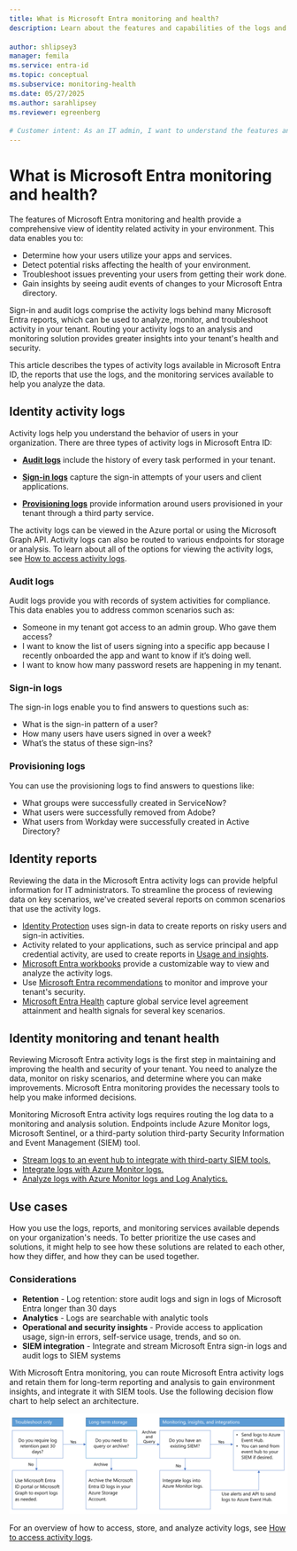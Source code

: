 ```yaml
---
title: What is Microsoft Entra monitoring and health?
description: Learn about the features and capabilities of the logs and reports in Microsoft Entra monitoring and health.

author: shlipsey3
manager: femila
ms.service: entra-id
ms.topic: conceptual
ms.subservice: monitoring-health
ms.date: 05/27/2025
ms.author: sarahlipsey
ms.reviewer: egreenberg

# Customer intent: As an IT admin, I want to understand the features and capabilities of Microsoft Entra monitoring and health so I can monitor and troubleshoot user activity in my organization.
---
```


# What is Microsoft Entra monitoring and health?

The features of Microsoft Entra monitoring and health provide a comprehensive view of identity related activity in your environment. This data enables you to:

- Determine how your users utilize your apps and services.
- Detect potential risks affecting the health of your environment.
- Troubleshoot issues preventing your users from getting their work done.
- Gain insights by seeing audit events of changes to your Microsoft Entra directory.

Sign-in and audit logs comprise the activity logs behind many Microsoft Entra reports, which can be used to analyze, monitor, and troubleshoot activity in your tenant. Routing your activity logs to an analysis and monitoring solution provides greater insights into your tenant's health and security.

This article describes the types of activity logs available in Microsoft Entra ID, the reports that use the logs, and the monitoring services available to help you analyze the data. 

## Identity activity logs

Activity logs help you understand the behavior of users in your organization. There are three types of activity logs in Microsoft Entra ID:

- [**Audit logs**](concept-audit-logs.md) include the history of every task performed in your tenant.

- [**Sign-in logs**](./concept-sign-ins.md) capture the sign-in attempts of your users and client applications.

- [**Provisioning logs**](concept-provisioning-logs.md) provide information around users provisioned in your tenant through a third party service.

The activity logs can be viewed in the Azure portal or using the Microsoft Graph API. Activity logs can also be routed to various endpoints for storage or analysis. To learn about all of the options for viewing the activity logs, see [How to access activity logs](howto-access-activity-logs.md).

### Audit logs 

Audit logs provide you with records of system activities for compliance. This data enables you to address common scenarios such as:

- Someone in my tenant got access to an admin group. Who gave them access? 
- I want to know the list of users signing into a specific app because I recently onboarded the app and want to know if it’s doing well.
- I want to know how many password resets are happening in my tenant.

### Sign-in logs

The sign-in logs enable you to find answers to questions such as:

- What is the sign-in pattern of a user?
- How many users have users signed in over a week?
- What’s the status of these sign-ins?

### Provisioning logs

You can use the provisioning logs to find answers to questions like:

- What groups were successfully created in ServiceNow?
- What users were successfully removed from Adobe?
- What users from Workday were successfully created in Active Directory?

## Identity reports

Reviewing the data in the Microsoft Entra activity logs can provide helpful information for IT administrators. To streamline the process of reviewing data on key scenarios, we've created several reports on common scenarios that use the activity logs.

- [Identity Protection](../../id-protection/overview-identity-protection.md) uses sign-in data to create reports on risky users and sign-in activities.
- Activity related to your applications, such as service principal and app credential activity, are used to create reports in [Usage and insights](concept-usage-insights-report.md).
- [Microsoft Entra workbooks](overview-workbooks.md) provide a customizable way to view and analyze the activity logs. 
- Use [Microsoft Entra recommendations](overview-recommendations.md) to monitor and improve your tenant's security.
- [Microsoft Entra Health](concept-microsoft-entra-health.md) capture global service level agreement attainment and health signals for several key scenarios.

## Identity monitoring and tenant health

Reviewing Microsoft Entra activity logs is the first step in maintaining and improving the health and security of your tenant. You need to analyze the data, monitor on risky scenarios, and determine where you can make improvements. Microsoft Entra monitoring provides the necessary tools to help you make informed decisions.

Monitoring Microsoft Entra activity logs requires routing the log data to a monitoring and analysis solution. Endpoints include Azure Monitor logs, Microsoft Sentinel, or a third-party solution third-party Security Information and Event Management (SIEM) tool.

- [Stream logs to an event hub to integrate with third-party SIEM tools.](howto-stream-logs-to-event-hub.md)
- [Integrate logs with Azure Monitor logs.](./howto-integrate-activity-logs-with-azure-monitor-logs.yml)
- [Analyze logs with Azure Monitor logs and Log Analytics.](howto-analyze-activity-logs-log-analytics.md)

## Use cases

How you use the logs, reports, and monitoring services available depends on your organization's needs. To better prioritize the use cases and solutions, it might help to see how these solutions are related to each other, how they differ, and how they can be used together.

### Considerations

- **Retention** - Log retention: store audit logs and sign in logs of Microsoft Entra longer than 30 days
- **Analytics** - Logs are searchable with analytic tools
- **Operational and security insights** - Provide access to application usage, sign-in errors, self-service usage, trends, and so on.
- **SIEM integration** - Integrate and stream Microsoft Entra sign-in logs and audit logs to SIEM systems

With Microsoft Entra monitoring, you can route Microsoft Entra activity logs and retain them for long-term reporting and analysis to gain environment insights, and integrate it with SIEM tools. Use the following decision flow chart to help select an architecture.

   ![Graphic of decision matrix for business-need architecture.](media/overview-monitoring-health/deploy-reporting-flow-diagram.png)

For an overview of how to access, store, and analyze activity logs, see [How to access activity logs](howto-access-activity-logs.md).

